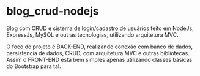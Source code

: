 # blog_crud-nodejs
Blog com CRUD e sistema de login/cadastro de usuários feito em NodeJs, ExpressJs, MySQL e outras tecnologias, utilizando arquitetura MVC.

O foco do projeto é BACK-END, realizando conexão com banco de dados, persistencia de dados, CRUD, com arquitetura MVC e outras bibliotecas.
Assim o FRONT-END está bem simples apenas utilizando classes básicas do Bootstrap para tal.
